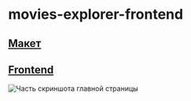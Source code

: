 # movies-explorer-frontend

## [Макет](https://disk.yandex.ru/d/NX_wi5mi-rc3eg)

## [Frontend](https://movies.lib.nomoredomains.rocks.vitmach.ru)

![Часть скриншота главной страницы](https://github.com/VMachihin/movies-explorer-frontend/blob/bfcf7f0369db79faacefeba6c6c8abc8e145b734/1.jpg)

